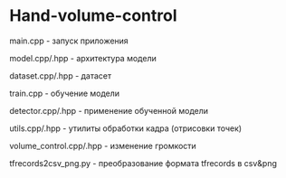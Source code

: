 # Hand-volume-control

main.cpp - запуск приложения

model.cpp/.hpp - архитектура модели  

dataset.cpp/.hpp - датасет  

train.cpp - обучение модели  

detector.cpp/.hpp - применение обученной модели

utils.cpp/.hpp - утилиты обработки кадра (отрисовки точек)

volume_control.cpp/.hpp - изменение громкости

tfrecords2csv_png.py - преобразование формата tfrecords в csv&png
